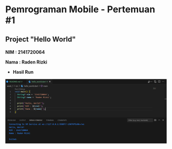 # Pemrograman Mobile - Pertemuan #1

<h2>Project "Hello World"<h4>

NIM : 2141720064

Nama : Raden Rizki

- Hasil Run

![Screenshot hello_world](docs/result_hello_world.png)